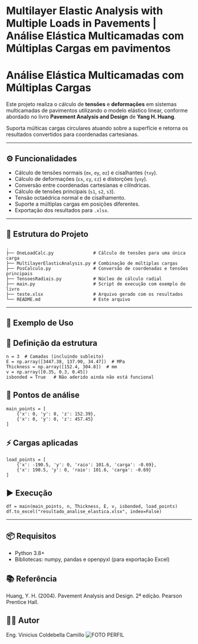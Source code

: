 # Multilayer Elastic Analysis with Multiple Loads in Pavements | Análise Elástica Multicamadas com Múltiplas Cargas em pavimentos

#  Análise Elástica Multicamadas com Múltiplas Cargas

Este projeto realiza o cálculo de **tensões** e **deformações** em sistemas multicamadas de pavimentos utilizando o modelo elástico linear, conforme abordado no livro **Pavement Analysis and Design** de **Yang H. Huang**.

Suporta múlticas cargas circulares atuando sobre a superfície e retorna os resultados convertidos para coordenadas cartesianas.

---

## ⚙️ Funcionalidades

- Cálculo de tensões normais (`σx`, `σy`, `σz`) e cisalhantes (`τxy`).
- Cálculo de deformações (`εx`, `εy`, `εz`) e distorções (`γxy`).
- Conversão entre coordenadas cartesianas e cilíndricas.
- Cálculo de tensões principais (`s1`, `s2`, `s3`).
- Tensão octaédrica normal e de cisalhamento.
- Suporte a múltiplas cargas em posições diferentes.
- Exportação dos resultados para `.xlsx`.

---

## 📁 Estrutura do Projeto

```text
.
├── OneLoadCalc.py               # Cálculo de tensões para uma única carga
├── MultilayerElasticAnalysis.py # Combinação de múltiplas cargas
├── PosCalculo.py                # Conversão de coordenadas e tensões principais
├── TensoesRadiais.py            # Núcleo de cálculo radial
├── main.py                      # Script de execução com exemplo do livro
├── teste.xlsx                   # Arquivo gerado com os resultados
└── README.md                    # Este arquivo
```

---

## 🧪 Exemplo de Uso

## 📌 Definição da estrutura
```
n = 3  # Camadas (incluindo subleito)
E = np.array([3447.38, 137.90, 34.47])  # MPa
Thickness = np.array([152.4, 304.8])  # mm
v = np.array([0.35, 0.3, 0.45])
isbonded = True   # Não aderido ainda não está funcional
```

## 📍 Pontos de análise
```
main_points = [
    {'x': 0, 'y': 0, 'z': 152.39},
    {'x': 0, 'y': 0, 'z': 457.45}
]
```

## ⚡ Cargas aplicadas
```
load_points = [
    {'x': -190.5, 'y': 0, 'raio': 101.6, 'carga': -0.69},
    {'x': 190.5, 'y': 0, 'raio': 101.6, 'carga': -0.69}
]
```

## ▶️ Execução
```
df = main(main_points, n, Thickness, E, v, isbonded, load_points)
df.to_excel("resultado_analise_elastica.xlsx", index=False)
```

---
## 📦 Requisitos

- Python 3.8+
- Bibliotecas: numpy, pandas e openpyxl (para exportação Excel)

## 📚 Referência
Huang, Y. H. (2004). Pavement Analysis and Design. 2ª edição. Pearson Prentice Hall.

## 🧑‍💻 Autor
Eng. Vinicius Coldebella Camillo
![FOTO PERFIL ](https://github.com/user-attachments/assets/2c8ca216-759a-4547-a602-29fb4535af99)

